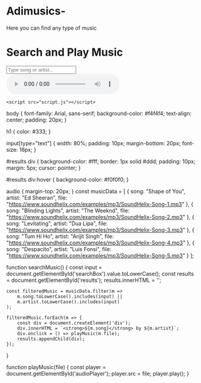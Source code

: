 # Adimusics-
Here you can find any type of music
<!DOCTYPE html>
<html lang="en">
<head>
    <meta charset="UTF-8">
    <meta name="viewport" content="width=device-width, initial-scale=1.0">
    <title>Music Streaming</title>
    <link rel="stylesheet" href="style.css">
</head>
<body>
    <h1>Search and Play Music</h1>
    <input type="text" id="searchBox" onkeyup="searchMusic()" placeholder="Type song or artist...">
    <div id="results"></div>
    <audio id="audioPlayer" controls></audio>

    <script src="script.js"></script>
</body>
</html>
body {
    font-family: Arial, sans-serif;
    background-color: #f4f4f4;
    text-align: center;
    padding: 20px;
}

h1 {
    color: #333;
}

input[type="text"] {
    width: 80%;
    padding: 10px;
    margin-bottom: 20px;
    font-size: 16px;
}

#results div {
    background-color: #fff;
    border: 1px solid #ddd;
    padding: 10px;
    margin: 5px;
    cursor: pointer;
}

#results div:hover {
    background-color: #f0f0f0;
}

audio {
    margin-top: 20px;
}
const musicData = [
    { song: "Shape of You", artist: "Ed Sheeran", file: "https://www.soundhelix.com/examples/mp3/SoundHelix-Song-1.mp3" },
    { song: "Blinding Lights", artist: "The Weeknd", file: "https://www.soundhelix.com/examples/mp3/SoundHelix-Song-2.mp3" },
    { song: "Levitating", artist: "Dua Lipa", file: "https://www.soundhelix.com/examples/mp3/SoundHelix-Song-3.mp3" },
    { song: "Tum Hi Ho", artist: "Arijit Singh", file: "https://www.soundhelix.com/examples/mp3/SoundHelix-Song-4.mp3" },
    { song: "Despacito", artist: "Luis Fonsi", file: "https://www.soundhelix.com/examples/mp3/SoundHelix-Song-5.mp3" }
];

function searchMusic() {
    const input = document.getElementById('searchBox').value.toLowerCase();
    const results = document.getElementById('results');
    results.innerHTML = '';

    const filteredMusic = musicData.filter(m => 
        m.song.toLowerCase().includes(input) || 
        m.artist.toLowerCase().includes(input)
    );

    filteredMusic.forEach(m => {
        const div = document.createElement('div');
        div.innerHTML = `<strong>${m.song}</strong> by ${m.artist}`;
        div.onclick = () => playMusic(m.file);
        results.appendChild(div);
    });
}

function playMusic(file) {
    const player = document.getElementById('audioPlayer');
    player.src = file;
    player.play();
}
